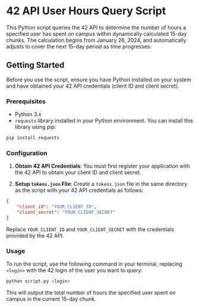 # 42 API User Hours Query Script

This Python script queries the 42 API to determine the number of hours a specified user has spent on campus within dynamically calculated 15-day chunks. The calculation begins from January 26, 2024, and automatically adjusts to cover the next 15-day period as time progresses.

## Getting Started

Before you use the script, ensure you have Python installed on your system and have obtained your 42 API credentials (client ID and client secret).

### Prerequisites

- Python 3.x
- `requests` library installed in your Python environment. You can install this library using pip:

```bash
pip install requests
```

### Configuration

1. **Obtain 42 API Credentials**: You must first register your application with the 42 API to obtain your client ID and client secret.

2. **Setup `tokens.json` File**: Create a `tokens.json` file in the same directory as the script with your 42 API credentials as follows:

```json
{
    "client_id": "YOUR_CLIENT_ID",
    "client_secret": "YOUR_CLIENT_SECRET"
}
```

Replace `YOUR_CLIENT_ID` and `YOUR_CLIENT_SECRET` with the credentials provided by the 42 API.

### Usage

To run the script, use the following command in your terminal, replacing `<login>` with the 42 login of the user you want to query:

```bash
python script.py <login>
```

This will output the total number of hours the specified user spent on campus in the current 15-day chunk.
